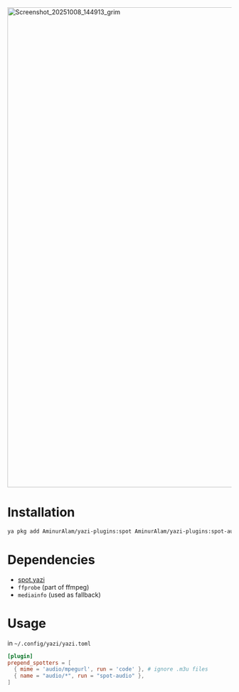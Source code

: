 <img width="1920" height="1080" alt="Screenshot_20251008_144913_grim" src="https://github.com/user-attachments/assets/2f5b7d9a-50f4-4ce9-a920-b7f7d0156ad4" />

# Installation

```sh
ya pkg add AminurAlam/yazi-plugins:spot AminurAlam/yazi-plugins:spot-audio
```

# Dependencies

- [spot.yazi](/spot.yazi)
- `ffprobe` (part of ffmpeg)
- `mediainfo` (used as fallback)

# Usage

in `~/.config/yazi/yazi.toml`

```toml
[plugin]
prepend_spotters = [
  { mime = 'audio/mpegurl', run = 'code' }, # ignore .m3u files
  { name = "audio/*", run = "spot-audio" },
]
```
